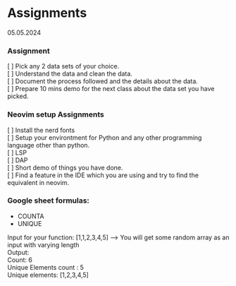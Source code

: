 # Assignments

05.05.2024


### Assignment
[ ] Pick any 2 data sets of your choice.   
[ ] Understand the data and clean the data.   
[ ] Document the process followed and the details about the data.   
[ ] Prepare 10 mins demo for the next class about the data set you have picked.    


### Neovim setup Assignments
[ ] Install the nerd fonts    
[ ] Setup your environtment for Python and any other programming language other than python.     
   [ ] LSP     
   [ ] DAP      
   [ ] Short demo of things you have done.     
[ ] Find a feature in the IDE which you are using and try to find the equivalent in neovim.    



### Google sheet formulas:
* COUNTA
* UNIQUE

Input for your function: [1,1,2,3,4,5]  --> You will get some random array as an input with varying length     
Output:      
Count: 6     
Unique Elements count : 5     
Unique elements: [1,2,3,4,5]     

